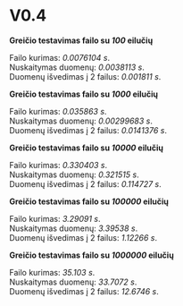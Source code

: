 # V0.4

**<p>Greičio testavimas failo su *100* eilučių<p>** 
Failo kurimas: *0.0076104 s*. <br/>
Nuskaitymas duomenų: *0.0038113 s*. <br/>
Duomenų išvedimas į 2 failus: *0.001811 s*. <br/>

**<p>Greičio testavimas failo su *1000* eilučių<p>** 
Failo kurimas: *0.035863 s*. <br/>
Nuskaitymas duomenų: *0.00299683 s*. <br/>
Duomenų išvedimas į 2 failus: *0.0141376 s*.<br/>

**<p>Greičio testavimas failo su *10000* eilučių<p>** 
Failo kurimas: *0.330403 s*. <br/>
Nuskaitymas duomenų: *0.321515 s*. <br/>
Duomenų išvedimas į 2 failus: *0.114727 s*. <br/>

**<p>Greičio testavimas failo su *100000* eilučių<p>** 
Failo kurimas: *3.29091 s*. <br/>
Nuskaitymas duomenų: *3.39538 s*. <br/>
Duomenų išvedimas į 2 failus: *1.12266 s*. <br/>

**<p>Greičio testavimas failo su *1000000* eilučių<p>** 
Failo kurimas: *35.103 s*. <br/>
Nuskaitymas duomenų: *33.7072 s*. <br/>
Duomenų išvedimas į 2 failus: *12.6746 s*. <br/>

